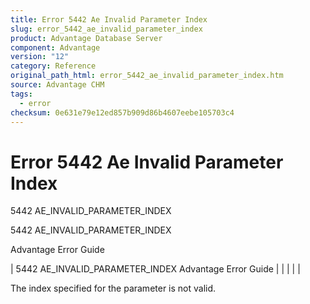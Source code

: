 ```yaml
---
title: Error 5442 Ae Invalid Parameter Index
slug: error_5442_ae_invalid_parameter_index
product: Advantage Database Server
component: Advantage
version: "12"
category: Reference
original_path_html: error_5442_ae_invalid_parameter_index.htm
source: Advantage CHM
tags:
  - error
checksum: 0e631e79e12ed857b909d86b4607eebe105703c4
---
```


# Error 5442 Ae Invalid Parameter Index

5442 AE\_INVALID\_PARAMETER\_INDEX

5442 AE\_INVALID\_PARAMETER\_INDEX

Advantage Error Guide

| 5442 AE\_INVALID\_PARAMETER\_INDEX  Advantage Error Guide |  |  |  |  |

The index specified for the parameter is not valid.
